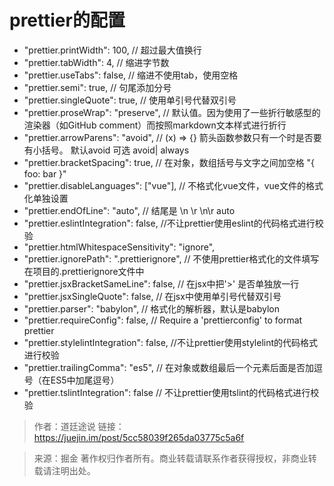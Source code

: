 
# prettier的配置 
- "prettier.printWidth": 100, // 超过最大值换行
- "prettier.tabWidth": 4, // 缩进字节数
- "prettier.useTabs": false, // 缩进不使用tab，使用空格
- "prettier.semi": true, // 句尾添加分号
- "prettier.singleQuote": true, // 使用单引号代替双引号
- "prettier.proseWrap": "preserve", // 默认值。因为使用了一些折行敏感型的渲染器（如GitHub comment）而按照markdown文本样式进行折行
- "prettier.arrowParens": "avoid", //  (x) => {} 箭头函数参数只有一个时是否要有小括号。 默认avoid 可选 avoid| always
- "prettier.bracketSpacing": true, // 在对象，数组括号与文字之间加空格 "{ foo: bar }"
- "prettier.disableLanguages": ["vue"], // 不格式化vue文件，vue文件的格式化单独设置
- "prettier.endOfLine": "auto", // 结尾是 \n \r \n\r auto
- "prettier.eslintIntegration": false, //不让prettier使用eslint的代码格式进行校验
- "prettier.htmlWhitespaceSensitivity": "ignore",
- "prettier.ignorePath": ".prettierignore", // 不使用prettier格式化的文件填写在项目的.prettierignore文件中
- "prettier.jsxBracketSameLine": false, // 在jsx中把'>' 是否单独放一行
- "prettier.jsxSingleQuote": false, // 在jsx中使用单引号代替双引号
- "prettier.parser": "babylon", // 格式化的解析器，默认是babylon
- "prettier.requireConfig": false, // Require a 'prettierconfig' to format prettier
- "prettier.stylelintIntegration": false, //不让prettier使用stylelint的代码格式进行校验
- "prettier.trailingComma": "es5", // 在对象或数组最后一个元素后面是否加逗号（在ES5中加尾逗号）
- "prettier.tslintIntegration": false // 不让prettier使用tslint的代码格式进行校验

>作者：道廷途说
>链接：https://juejin.im/post/5cc58039f265da03775c5a6f

>来源：掘金
>著作权归作者所有。商业转载请联系作者获得授权，非商业转载请注明出处。